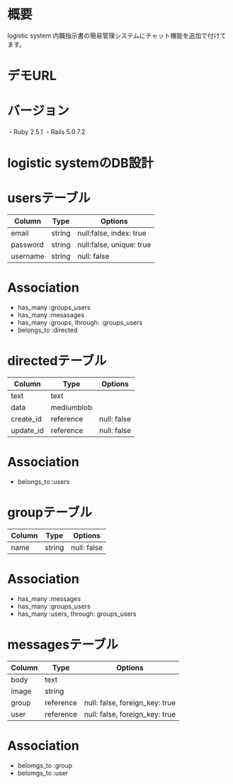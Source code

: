 # 概要
logistic system
内職指示書の簡易管理システムにチャット機能を追加で付けてます。

# デモURL

# バージョン
・Ruby 2.5.1
・Rails 5.0.7.2

# logistic systemのDB設計

# usersテーブル
|Column|Type|Options|
|------|----|-------|
|email|string|null:false, index: true|
|password|string|null:false, unique: true|
|username|string|null: false|
# Association
- has_many :groups_users
- has_many :mesasages
- has_many :groups, through: :groups_users
- belongs_to :directed

# directedテーブル
|Column|Type|Options|
|------|----|-------|
|text|text||
|data|mediumblob||
|create_id|reference|null: false|
|update_id|reference|null: false|
# Association
- belongs_to :users

# groupテーブル
|Column|Type|Options|
|------|----|-------|
|name|string|null: false|
# Association
- has_many :messages
- has_many :groups_users
- has_many :users, through: groups_users

# messagesテーブル
|Column|Type|Options|
|------|----|-------|
|body|text||
|image|string||
|group|reference|null: false, foreign_key: true|
|user|reference|null: false, foreign_key: true|
# Association
- belomgs_to :group
- belomgs_to :user
